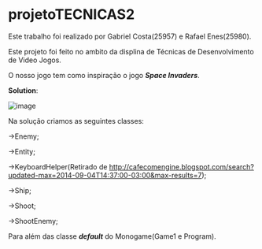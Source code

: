 # projetoTECNICAS2

Este trabalho foi realizado por Gabriel Costa(25957) e Rafael Enes(25980).

Este projeto foi feito no ambito da displina de Técnicas de Desenvolvimento de Video Jogos.

O nosso jogo tem como inspiração o jogo ***Space Invaders***.

**Solution**:

![image](https://github.com/GabrielCosta123/projetoTECNICAS2/assets/120459962/26219475-10e9-4ea7-addd-ac05c51f1a09)


Na solução criamos as seguintes classes: 

->Enemy;

->Entity;

->KeyboardHelper(Retirado de http://cafecomengine.blogspot.com/search?updated-max=2014-09-04T14:37:00-03:00&max-results=7);

->Ship;

->Shoot;

->ShootEnemy;

Para além das classe ***default*** do Monogame(Game1 e Program).
